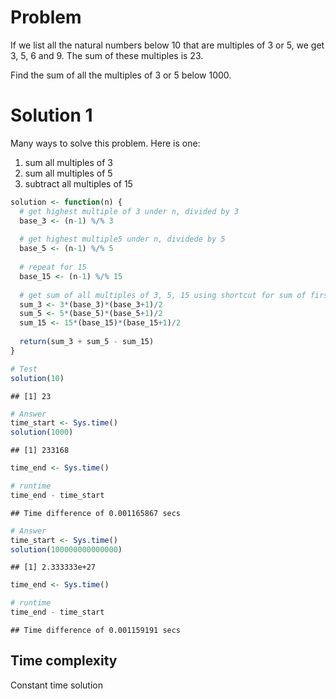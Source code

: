 # Problem

If we list all the natural numbers below 10 that are multiples of 3 or
5, we get 3, 5, 6 and 9. The sum of these multiples is 23.

Find the sum of all the multiples of 3 or 5 below 1000.

# Solution 1

Many ways to solve this problem. Here is one:

1.  sum all multiples of 3
2.  sum all multiples of 5
3.  subtract all multiples of 15

``` r
solution <- function(n) {
  # get highest multiple of 3 under n, divided by 3
  base_3 <- (n-1) %/% 3
  
  # get highest multiple5 under n, dividede by 5
  base_5 <- (n-1) %/% 5
  
  # repeat for 15
  base_15 <- (n-1) %/% 15
  
  # get sum of all multiples of 3, 5, 15 using shortcut for sum of first n natural numbers
  sum_3 <- 3*(base_3)*(base_3+1)/2
  sum_5 <- 5*(base_5)*(base_5+1)/2
  sum_15 <- 15*(base_15)*(base_15+1)/2
  
  return(sum_3 + sum_5 - sum_15)
}

# Test
solution(10)
```

    ## [1] 23

``` r
# Answer
time_start <- Sys.time()
solution(1000)
```

    ## [1] 233168

``` r
time_end <- Sys.time()

# runtime
time_end - time_start 
```

    ## Time difference of 0.001165867 secs

``` r
# Answer
time_start <- Sys.time()
solution(100000000000000)
```

    ## [1] 2.333333e+27

``` r
time_end <- Sys.time()

# runtime
time_end - time_start 
```

    ## Time difference of 0.001159191 secs

## Time complexity

Constant time solution
